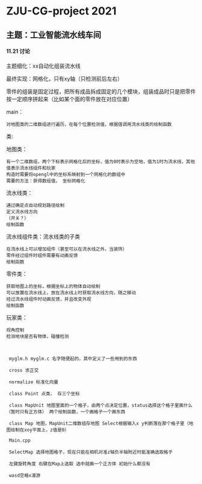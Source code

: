 # ZJU-CG-project 2021




## 主题：工业智能流水线车间



#### 11.21 讨论
主题细化：xx自动化组装流水线

最终实现：网格化，只有xy轴（只检测前后左右）

零件的组装是固定过程，把所有成品拆成固定的几个模块，组装成品时只是把零件按一定顺序拼起来（比如某个面的零件放在对应位置）


main：

    对地图类的二维数组进行遍历，在每个位置检测值，根据值调用流水线类的绘制函数


类:  

地图类：

    有一个二维数组，两个下标表示网格化后的坐标，值为0时表示为空地，值为1时为流水线，其他值表示流水线组件和玩家
    构造时需要将opengl中的坐标系映射到一个网格化的数组中  
    需要的方法：获得数组值， 坐标网格化  
流水线类：

    通过确定点自动规划路径绘制
    定义流水线方向
    （开关？）
    绘制函数
流水线组件类：流水线类的子类

    在流水线上可以增加组件（甚至可以在流水线之外，当装饰）
    零件经过组件时组件需要有动画反馈
    绘制函数
零件类：

    获取地图上的坐标，根据坐标上的物体自动绘制
    可以放置在流水线上，放在流水线上时获取流水线方向，随之移动
    经过流水线组件时动画反馈，并且改变外观
    绘制函数
玩家类：

    视角控制
    检测地块是否有物体，碰撞检测
  
  
  
     myglm.h myglm.c 名字随便起的，其中定义了一些用到的东西
     
     cross 求正交
     
     normalize 标准化向量
     
     class Point 点类， 存三个坐标
     
     class MapUnit 地图里面的一个格子，由两个点决定位置，status选择这个格子里画什么（暂时只有正方体） 两个绘制函数，一个画格子一个画东西
     
     class Map 地图，MapUnit二维数组存地图 Select根据输入x y判断落在那个格子里（地图绘制在xoy平面上，z值是0）
     
     Main.cpp
     
     SelectMap 选择地图格子，现在只能在相机对准z轴负半轴附近时能准确选取格子
     
     左键旋转角度 右键在Map上选取 选中就画一个正方体 初始什么都没有
     
     wasd空格x漫游
